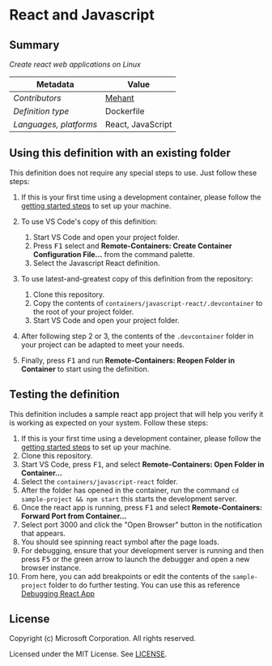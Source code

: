 # React and Javascript

## Summary

*Create react web applications on Linux*

| Metadata | Value |  
|----------|-------|
| *Contributors* | [Mehant](mailto:kmehant@gmail.com) |
| *Definition type* | Dockerfile |
| *Languages, platforms* | React, JavaScript |

## Using this definition with an existing folder

This definition does not require any special steps to use. Just follow these steps:

1. If this is your first time using a development container, please follow the [getting started steps](https://aka.ms/vscode-remote/containers/getting-started) to set up your machine.

2. To use VS Code's copy of this definition:
   1. Start VS Code and open your project folder.
   2. Press <kbd>F1</kbd> select and **Remote-Containers: Create Container Configuration File...** from the command palette.
   3. Select the Javascript React definition.

3. To use latest-and-greatest copy of this definition from the repository:
   1. Clone this repository.
   2. Copy the contents of `containers/javascript-react/.devcontainer` to the root of your project folder.
   3. Start VS Code and open your project folder.

4. After following step 2 or 3, the contents of the `.devcontainer` folder in your project can be adapted to meet your needs.

5. Finally, press <kbd>F1</kbd> and run **Remote-Containers: Reopen Folder in Container** to start using the definition.

## Testing the definition

This definition includes a sample react app project that will help you verify it is working as expected on your system. Follow these steps:

1. If this is your first time using a development container, please follow the [getting started steps](https://aka.ms/vscode-remote/containers/getting-started) to set up your machine.
2. Clone this repository.
3. Start VS Code, press <kbd>F1</kbd>, and select **Remote-Containers: Open Folder in Container...**
4. Select the `containers/javascript-react` folder.
5. After the folder has opened in the container, run the command `cd sample-project && npm start` this starts the development server.
6. Once the react app is running, press <kbd>F1</kbd> and select **Remote-Containers: Forward Port from Container...**
7. Select port 3000 and click the "Open Browser" button in the notification that appears.
8. You should see spinning react symbol after the page loads.
9. For debugging, ensure that your development server is running and then press <kbd>F5</kbd> or the green arrow to launch the debugger and open a new browser instance.
10. From here, you can add breakpoints or edit the contents of the `sample-project` folder to do further testing. You can use this as reference [Debugging React App](https://code.visualstudio.com/docs/nodejs/reactjs-tutorial#_debugging-react)


## License

Copyright (c) Microsoft Corporation. All rights reserved.

Licensed under the MIT License. See [LICENSE](https://github.com/Microsoft/vscode-dev-containers/blob/master/LICENSE).